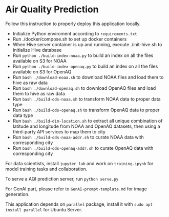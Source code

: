 # Air Quality Prediction

Follow this instruction to properly deploy this application locally.
- Initialize Python enviroment according to `requirements.txt`
- Run ./docker/compose.sh to set up docker containers
- When Hive server container is up and running, execute ./init-hive.sh to initialize Hive database
- Run `python ./build-index-noaa.py` to build an index on all the files available on S3 for NOAA
- Run `python ./build-index-openaq.py` to build an index on all the files available on S3 for OpenAQ
- Run `bash ./download-noaa.sh` to download NOAA files and load them to hive as raw data
- Run `bash ./download-openaq.sh` to download OpenAQ files and load them to hive as raw data
- Run `bash ./build-ods-noaa.sh` to transform NOAA data to proper data type
- Run `bash ./build-ods-openaq.sh` to transform OpenAQ data to proper data type
- Run `bash ./build-dim-location.sh` to extract all unique combination of latitude and longitude from NOAA and OpenAQ datasets, then using a third-party API services to map them to city
- Run `bash ./build-ods-noaa-addr.sh` to curate NOAA data with corresponding city
- Run `bash ./build-ods-openaq-addr.sh` to curate OpenAQ data with corresponding city

For data scientists, install `jupyter lab` and work on `training.ipynb` for model training tasks and collaboration.

To serve a AQI prediction server, run `python serve.py`

For GenAI part, please refer to `GenAI-prompt-template.md` for image generation.

This application depends on `parallel` package, install it with `sudo apt install parallel` for Ubuntu Server.
